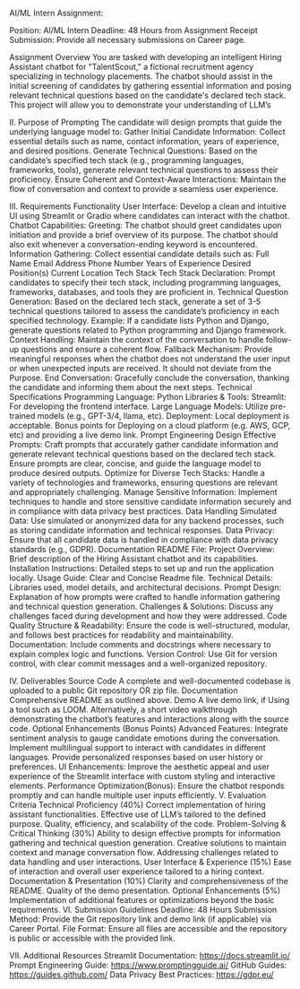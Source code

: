 AI/ML Intern Assignment:

Position: AI/ML Intern
Deadline: 48 Hours from Assignment Receipt
Submission: Provide all necessary submissions on Career page.

Assignment Overview
You are tasked with developing an intelligent Hiring Assistant chatbot for "TalentScout," a fictional recruitment agency specializing in technology placements. The chatbot should assist in the initial screening of candidates by gathering essential information and posing relevant technical questions based on the candidate's declared tech stack. This project will allow you to demonstrate your understanding of LLM’s

II. Purpose of Prompting 
The candidate will design prompts that guide the underlying language model to:
Gather Initial Candidate Information: Collect essential details such as name, contact information, years of experience, and desired positions.
Generate Technical Questions: Based on the candidate’s specified tech stack (e.g., programming languages, frameworks, tools), generate relevant technical questions to assess their proficiency.
Ensure Coherent and Context-Aware Interactions: Maintain the flow of conversation and context to provide a seamless user experience.

III. Requirements
Functionality
User Interface:
Develop a clean and intuitive UI using Streamlit or Gradio where candidates can interact with the chatbot.
Chatbot Capabilities:
Greeting: The chatbot should greet candidates upon initiation and provide a brief overview of its purpose. The chatbot should also exit whenever a conversation-ending keyword is encountered.
Information Gathering:
Collect essential candidate details such as:
Full Name
Email Address
Phone Number
Years of Experience
Desired Position(s)
Current Location
Tech Stack
Tech Stack Declaration:
Prompt candidates to specify their tech stack, including programming languages, frameworks, databases, and tools they are proficient in.
Technical Question Generation:
Based on the declared tech stack, generate a set of 3-5 technical questions tailored to assess the candidate’s proficiency in each specified technology.
Example: If a candidate lists Python and Django, generate questions related to Python programming and Django framework.
Context Handling:
Maintain the context of the conversation to handle follow-up questions and ensure a coherent flow.
Fallback Mechanism:
Provide meaningful responses when the chatbot does not understand the user input or when unexpected inputs are received.
It should not deviate from the Purpose.
End Conversation:
Gracefully conclude the conversation, thanking the candidate and informing them about the next steps.
Technical Specifications
Programming Language: Python
Libraries & Tools:
Streamlit: For developing the frontend interface.
Large Language Models: Utilize pre-trained models (e.g., GPT-3/4, llama, etc).
Deployment:
Local deployment is acceptable.
Bonus points for Deploying on a cloud platform  (e.g. AWS, GCP, etc) and providing a live demo link.
Prompt Engineering
Design Effective Prompts:
Craft prompts that accurately gather candidate information and generate relevant technical questions based on the declared tech stack.
Ensure prompts are clear, concise, and guide the language model to produce desired outputs.
Optimize for Diverse Tech Stacks:
Handle a variety of technologies and frameworks, ensuring questions are relevant and appropriately challenging.
Manage Sensitive Information:
Implement techniques to handle and store sensitive candidate information securely and in compliance with data privacy best practices.
Data Handling
Simulated Data:
Use simulated or anonymized data for any backend processes, such as storing candidate information and technical responses.
Data Privacy:
Ensure that all candidate data is handled in compliance with data privacy standards (e.g., GDPR).
Documentation
README File:
Project Overview: Brief description of the Hiring Assistant chatbot and its capabilities.
Installation Instructions: Detailed steps to set up and run the application locally.
Usage Guide: Clear and Concise Readme file.
Technical Details: Libraries used, model details, and architectural decisions.
Prompt Design: Explanation of how prompts were crafted to handle information gathering and technical question generation.
Challenges & Solutions: Discuss any challenges faced during development and how they were addressed.
Code Quality
Structure & Readability:
Ensure the code is well-structured, modular, and follows best practices for readability and maintainability.
Documentation:
Include comments and docstrings where necessary to explain complex logic and functions.
Version Control:
Use Git for version control, with clear commit messages and a well-organized repository.

IV. Deliverables
Source Code
A complete and well-documented codebase is uploaded to a public Git repository OR zip file.
Documentation
Comprehensive README as outlined above.
Demo
A live demo link, if Using a tool such as LOOM.
Alternatively, a short video walkthrough demonstrating the chatbot’s features and interactions along with the source code.
Optional Enhancements (Bonus Points)
Advanced Features:
Integrate sentiment analysis to gauge candidate emotions during the conversation.
Implement multilingual support to interact with candidates in different languages.
Provide personalized responses based on user history or preferences.
UI Enhancements:
Improve the aesthetic appeal and user experience of the Streamlit interface with custom styling and interactive elements.
Performance Optimization(Bonus):
Ensure the chatbot responds promptly and can handle multiple user inputs efficiently.
V. Evaluation Criteria
Technical Proficiency (40%)
Correct implementation of hiring assistant functionalities.
Effective use of LLM’s tailored to the defined purpose.
Quality, efficiency, and scalability of the code.
Problem-Solving & Critical Thinking (30%)
Ability to design effective prompts for information gathering and technical question generation.
Creative solutions to maintain context and manage conversation flow.
Addressing challenges related to data handling and user interactions.
User Interface & Experience (15%)
Ease of interaction and overall user experience tailored to a hiring context.
Documentation & Presentation (10%)
Clarity and comprehensiveness of the README.
Quality of the demo presentation.
Optional Enhancements (5%)
Implementation of additional features or optimizations beyond the basic requirements.
VI. Submission Guidelines
Deadline: 48 Hours
Submission Method: Provide the Git repository link and demo link (if applicable) via Career Portal.
File Format: Ensure all files are accessible and the repository is public or accessible with the provided link.

VII. Additional Resources 
Streamlit Documentation: https://docs.streamlit.io/
Prompt Engineering Guide: https://www.promptingguide.ai/
GitHub Guides: https://guides.github.com/
Data Privacy Best Practices: https://gdpr.eu/